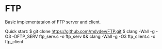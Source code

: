 # FTP
Basic implementataion of FTP server and client.

Quick start:
$ git clone https://github.com/mdvdev/FTP.git
$ clang -Wall -g -O3 -DFTP_SERV ftp_serv.c -o ftp_serv && clang -Wall -g -O3 ftp_client.c -o ftp_client

